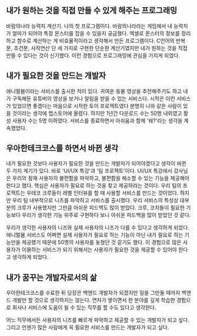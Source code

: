 ## 내가 원하는 것을 직접 만들 수 있게 해주는 프로그래밍

바람의나라 능력치 계산기. 나의 첫 프로그램이다.
바람의나라라는 게임에서 내 능력치가 얼마가 되어야 특정 몬스터를 잡을 수 있을지 궁금했다.
엑셀로 몬스터의 정보를 정리하고 함수로 계산하는 게 비효율적이라고 생각해서 만든 프로그램이다.
C언어의 반복문, 조건문, 사칙연산 단 세 가지로 구현한 단순한 계산기였지만 내가 원하는 것을 직접 만들 수 있다는 것이 신기했다.
이런 경험으로 프로그래밍에 관심을 가지게 되었다.

## 내가 필요한 것을 만드는 개발자

애니멀봄이라는 서비스를 출시한 적이 있다.
귀여운 동물 영상을 추천해주기도 하고 내가 구독해둔 유튜버의 영상을 보거나 알림을 받을 수 있는 서비스다.
시작은 이런 서비스가 있었으면 좋겠다는 마음으로 시작한 토이 프로젝트였다
분명히 나와 같은 사람이 있을 것이라는 생각에 앱스토어에 올렸다.
하지만 1년간 다운로드 수는 50명 내외였고 활성 사용자 수는 5명 이하였다.
서비스를 종료하면서 아쉬움과 함께 '왜?'라는 생각을 계속했었다.

## 우아한테크코스를 하면서 바뀐 생각

내가 필요한 것보다 사용자가 필요한 것을 만드는 개발자가 되어야겠다고 생각이 바뀐 두 가지 계기가 있다.
바로 'UI/UX 특강'과 '팀 프로젝트'이다.
UI/UX 특강에서 강사님은 우리의 잠재 사용자의 불편함을 파악하고, 불편함을 해소할 수 있는 기능을 제공해야 한다고 했다.
핵심은 사용자가 필요로 하는 것을 찾고 제공하라는 것이다.
우리 팀의 프로젝트는 우테코 크루들이 레벨 인터뷰를 할 때 사용할 서비스를 만드는 것이었다.
하지만 우리 팀 내부적으로 니즈를 파악하고 서비스를 출시했다.
우리 서비스의 특성상 대부분의 크루가 사용했지만 그만큼 아쉬운 피드백도 많이 받았다.
크루, 코치들이 필요한 기능보다 우리가 생각한 기능 위주로 구현하다 보니 아쉬운 피드백을 많이 받았던 것 같다.

우리가 생각한 사용자의 니즈와 실제 사용자의 니즈가 다를 수 있다고 생각하게 되었다.
애니멀봄 서비스도 어쩌면 실제 사용자가 필요로 하는 기능이 아닌 내가 필요로 하는 기능만을 제공했기 때문에 50명의 사용자를 놓쳤던 것 같기도 했다.
이 경험으로 많은 사용자가 이용하는 서비스가 되기 위해서는 사용자가 필요한 것을 제공할 수 있어야 한다고 생각하게 되었다.

## 내가 꿈꾸는 개발자로서의 삶

우아한테크코스를 수료한 뒤 당장은 백엔드 개발자가 되겠지만 일을 그만둘 때까지 백엔드 개발만 할 것으로 생각하지는 않는다.
연차가 쌓이면서 한 분야를 깊게 학습한 경험으로 회사나 서비스에 도움이 될 수 있는 직무를 할 수도 있다고 생각한다.

어느 직무에서든 사용자의 니즈를 빠르게 파악하고 제공할 수 있는 개발자가 되고 싶다.
그리고 언젠가 많은 사람에게 꼭 필요한 서비스를 만드는 개발자가 되고 싶다.
